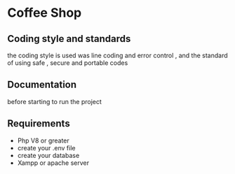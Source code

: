# Coffee Shop

## Coding style and standards 

the coding style is used was line coding and error control , and the standard of using safe , secure and portable codes

## Documentation

before starting to run the project 

## Requirements

- Php V8 or greater
- create your .env file 
- create your database
- Xampp or apache server
